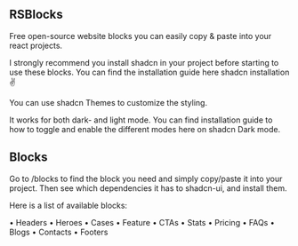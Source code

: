 ## RSBlocks

Free open-source website blocks you can easily copy & paste into your react projects.

I strongly recommend you install shadcn in your project before starting to use these blocks. You can find the installation guide here shadcn installation ✌️

You can use shadcn Themes to customize the styling.

It works for both dark- and light mode. You can find installation guide to how to toggle and enable the different modes here on shadcn Dark mode.

## Blocks
Go to /blocks to find the block you need and simply copy/paste it into your project. Then see which dependencies it has to shadcn-ui, and install them.

Here is a list of available blocks:

• Headers • Heroes • Cases • Feature • CTAs • Stats • Pricing • FAQs • Blogs • Contacts • Footers
